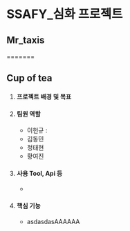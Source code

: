 # SSAFY_심화 프로젝트

## Mr_taxis
=======
## Cup of  tea

1. #### 프로젝트 배경 및 목표





2. #### 팀원 역할

   - 이헌규 : 
   - 김동민
   - 정태현
   - 황여진



3. #### 사용 Tool, Api 등

   - 



4. #### 핵심 기능

   * asdasdasAAAAAA
